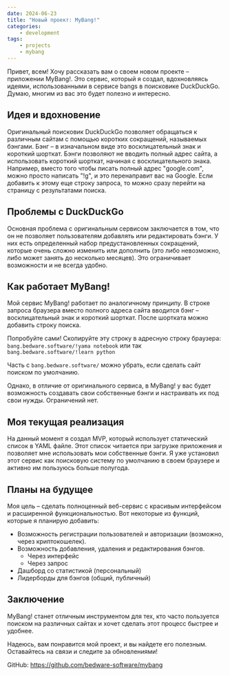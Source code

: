 ```yaml
---
date: 2024-06-23
title: "Новый проект: MyBang!"
categories:
    - development
tags: 
    - projects
    - mybang
---
```

Привет, всем! Хочу рассказать вам о своем новом проекте – приложении MyBang!. Это сервис, который я создал, вдохновляясь идеями, использованными в сервисе bangs в поисковике DuckDuckGo. Думаю, многим из вас это будет полезно и интересно.

## Идея и вдохновение
Оригинальный поисковик DuckDuckGo позволяет обращаться к различным сайтам с помощью коротких сокращений, называемых бэнгами. Бэнг – в изначальном виде это восклицательный знак и короткий шорткат. Бэнги позволяют не вводить полный адрес сайта, а использовать короткий шорткат, начиная с восклицательного знака. Например, вместо того чтобы писать полный адрес "google.com", можно просто написать "!g", и это перенаправит вас на Google. Если добавить к этому еще строку запроса, то можно сразу перейти на страницу с результатами поиска.

## Проблемы с DuckDuckGo
Основная проблема с оригинальным сервисом заключается в том, что он не позволяет пользователям добавлять или редактировать бэнги. У них есть определенный набор предустановленных сокращений, которые очень сложно изменить или дополнить (это либо невозможно, либо может занять до несколько месяцев). Это ограничивает возможности и не всегда удобно.

## Как работает MyBang!
Мой сервис MyBang! работает по аналогичному принципу. В строке запроса браузера вместо полного адреса сайта вводится бэнг – восклицательный знак и короткий шорткат. После шортката можно добавить строку поиска.

Попробуйте сами! Скопируйте эту строку в адресную строку браузера:  `bang.bedware.software/!yama notebook` или так `bang.bedware.software/!learn python`

Часть с `bang.bedware.software/` можно убрать, если сделать сайт поиском по умолчанию.

Однако, в отличие от оригинального сервиса, в MyBang! у вас будет возможность создавать свои собственные бэнги и настраивать их под свои нужды. Ограничений нет.

## Моя текущая реализация
На данный момент я создал MVP, который использует статический список в YAML файле. Этот список читается при загрузке приложения и позволяет мне использовать мои собственные бэнги. Я уже установил этот сервис как поисковую систему по умолчанию в своем браузере и активно им пользуюсь больше полугода.

## Планы на будущее
Моя цель – сделать полноценный веб-сервис с красивым интерфейсом и расширенной функциональностью. Вот некоторые из функций, которые я планирую добавить:
* Возможность регистрации пользователей и авторизации (возможно, через криптокошелек).
* Возможность добавления, удаления и редактирования бэнгов.
    * Через интерфейс
    * Через запрос
* Дашборд со статистикой (персональный)
* Лидерборды для бэнгов (общий, публичный)

## Заключение
MyBang! станет отличным инструментом для тех, кто часто пользуется поиском на различных сайтах и хочет сделать этот процесс быстрее и удобнее.


Надеюсь, вам понравится мой проект, и вы найдете его полезным. Оставайтесь на связи и следите за обновлениями!

GitHub: https://github.com/bedware-software/mybang
